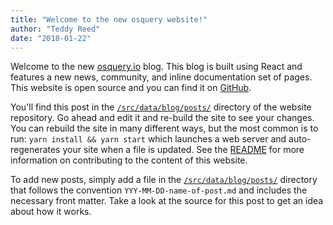 ```yaml
---
title: "Welcome to the new osquery website!"
author: "Teddy Reed"
date: "2018-01-22"
---
```


Welcome to the new [osquery.io](https://osquery.io) blog. This blog is built using React and features a new news, community, and inline documentation set of pages. This website is open source and you can find it on [GitHub](https://github.com/osquery/osquery-site).

You'll find this post in the [`/src/data/blog/posts/`](https://github.com/osquery/osquery-site/tree/master/src/data/blog/posts) directory of the website repository. Go ahead and edit it and re-build the site to see your changes. You can rebuild the site in many different ways, but the most common is to run: `yarn install && yarn start` which launches a web server and auto-regenerates your site when a file is updated. See the [README](https://github.com/osquery/osquery-site/blob/master/README.md) for more information on contributing to the content of this website.

To add new posts, simply add a file in the [`/src/data/blog/posts/`](https://github.com/osquery/osquery-site/tree/master/src/data/blog/posts) directory that follows the convention `YYY-MM-DD-name-of-post.md` and includes the necessary front matter. Take a look at the source for this post to get an idea about how it works.
